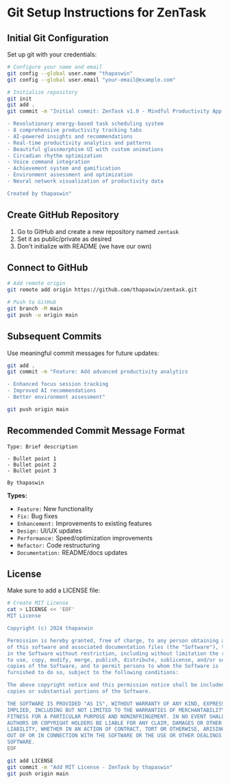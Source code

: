# Git Setup Instructions for ZenTask

## Initial Git Configuration

Set up git with your credentials:

```bash
# Configure your name and email
git config --global user.name "thapaswin"
git config --global user.email "your-email@example.com"

# Initialize repository
git init
git add .
git commit -m "Initial commit: ZenTask v1.0 - Mindful Productivity App

- Revolutionary energy-based task scheduling system
- 8 comprehensive productivity tracking tabs
- AI-powered insights and recommendations  
- Real-time productivity analytics and patterns
- Beautiful glassmorphism UI with custom animations
- Circadian rhythm optimization
- Voice command integration
- Achievement system and gamification
- Environment assessment and optimization
- Neural network visualization of productivity data

Created by thapaswin"
```

## Create GitHub Repository

1. Go to GitHub and create a new repository named `zentask`
2. Set it as public/private as desired
3. Don't initialize with README (we have our own)

## Connect to GitHub

```bash
# Add remote origin
git remote add origin https://github.com/thapaswin/zentask.git

# Push to GitHub
git branch -M main
git push -u origin main
```

## Subsequent Commits

Use meaningful commit messages for future updates:

```bash
git add .
git commit -m "Feature: Add advanced productivity analytics

- Enhanced focus session tracking
- Improved AI recommendations
- Better environment assessment"

git push origin main
```

## Recommended Commit Message Format

```
Type: Brief description

- Bullet point 1
- Bullet point 2
- Bullet point 3

By thapaswin
```

**Types:**
- `Feature:` New functionality
- `Fix:` Bug fixes
- `Enhancement:` Improvements to existing features
- `Design:` UI/UX updates
- `Performance:` Speed/optimization improvements
- `Refactor:` Code restructuring
- `Documentation:` README/docs updates

## License

Make sure to add a LICENSE file:

```bash
# Create MIT License
cat > LICENSE << 'EOF'
MIT License

Copyright (c) 2024 thapaswin

Permission is hereby granted, free of charge, to any person obtaining a copy
of this software and associated documentation files (the "Software"), to deal
in the Software without restriction, including without limitation the rights
to use, copy, modify, merge, publish, distribute, sublicense, and/or sell
copies of the Software, and to permit persons to whom the Software is
furnished to do so, subject to the following conditions:

The above copyright notice and this permission notice shall be included in all
copies or substantial portions of the Software.

THE SOFTWARE IS PROVIDED "AS IS", WITHOUT WARRANTY OF ANY KIND, EXPRESS OR
IMPLIED, INCLUDING BUT NOT LIMITED TO THE WARRANTIES OF MERCHANTABILITY,
FITNESS FOR A PARTICULAR PURPOSE AND NONINFRINGEMENT. IN NO EVENT SHALL THE
AUTHORS OR COPYRIGHT HOLDERS BE LIABLE FOR ANY CLAIM, DAMAGES OR OTHER
LIABILITY, WHETHER IN AN ACTION OF CONTRACT, TORT OR OTHERWISE, ARISING FROM,
OUT OF OR IN CONNECTION WITH THE SOFTWARE OR THE USE OR OTHER DEALINGS IN THE
SOFTWARE.
EOF

git add LICENSE
git commit -m "Add MIT License - ZenTask by thapaswin"
git push origin main
```